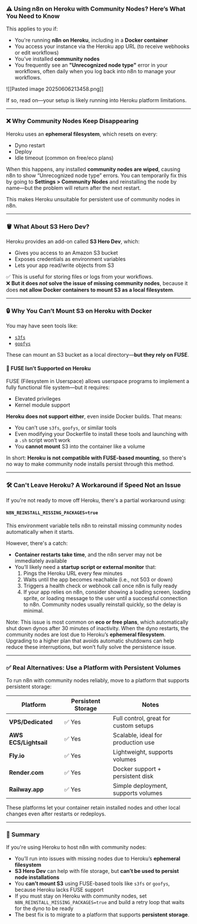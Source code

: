 ### ⚠️ Using n8n on Heroku with Community Nodes? Here’s What You Need to Know

This applies to you if:

- You're running **n8n on Heroku**, including in a **Docker container**
- You access your instance via the Heroku app URL (to receive webhooks or edit workflows)
- You’ve installed **community nodes**
- You frequently see an **"Unrecognized node type"** error in your workflows, often daily when you log back into n8n to manage your workflows.

![[Pasted image 20250606213458.png]]

If so, read on—your setup is likely running into Heroku platform limitations.

---

### ❌ Why Community Nodes Keep Disappearing

Heroku uses an **ephemeral filesystem**, which resets on every:
- Dyno restart
- Deploy
- Idle timeout (common on free/eco plans)

When this happens, any installed **community nodes are wiped**, causing n8n to show “Unrecognized node type” errors. You can temporarily fix this by going to **Settings > Community Nodes** and reinstalling the node by name—but the problem will return after the next restart.

This makes Heroku unsuitable for persistent use of community nodes in n8n.

---

### 🪣 What About S3 Hero Dev?

Heroku provides an add-on called **S3 Hero Dev**, which:
- Gives you access to an Amazon S3 bucket
- Exposes credentials as environment variables
- Lets your app read/write objects from S3

✅ This is useful for storing files or logs from your workflows.  
❌ **But it does _not_ solve the issue of missing community nodes**, because it does **not allow Docker containers to mount S3 as a local filesystem**.

---

### 🔒 Why You Can’t Mount S3 on Heroku with Docker

You may have seen tools like:
- [`s3fs`](https://github.com/s3fs-fuse/s3fs-fuse)
- [`goofys`](https://github.com/kahing/goofys)

These can mount an S3 bucket as a local directory—**but they rely on FUSE**.

#### 🚫 FUSE Isn’t Supported on Heroku

FUSE (Filesystem in Userspace) allows userspace programs to implement a fully functional file system—but it requires:
- Elevated privileges
- Kernel module support

**Heroku does not support either**, even inside Docker builds. That means:
- You can’t use `s3fs`, `goofys`, or similar tools
- Even modifying your Dockerfile to install these tools and launching with a `.sh` script won’t work
- You **cannot mount** S3 into the container like a volume

In short: **Heroku is not compatible with FUSE-based mounting**, so there's no way to make community node installs persist through this method.

---
### 🛠️ Can't Leave Heroku? A Workaround if Speed Not an Issue

If you're not ready to move off Heroku, there's a partial workaround using:
#### `N8N_REINSTALL_MISSING_PACKAGES=true`

This environment variable tells n8n to reinstall missing community nodes automatically when it starts.

However, there's a catch:
- **Container restarts take time**, and the n8n server may not be immediately available
- You’ll likely need a **startup script or external monitor** that:
    1. Pings the Heroku URL every few minutes
    2. Waits until the app becomes reachable (i.e., not 503 or down)
    3. Triggers a health check or webhook call once n8n is fully ready
    4. If your app relies on n8n, consider showing a loading screen, loading sprite, or loading message to the user until a successful connection to n8n. Community nodes usually reinstall quickly, so the delay is minimal.

Note: This issue is most common on **eco or free plans**, which automatically shut down dynos after 30 minutes of inactivity. When the dyno restarts, the community nodes are lost due to Heroku’s **ephemeral filesystem**. Upgrading to a higher plan that avoids automatic shutdowns can help reduce these interruptions, but won’t fully solve the persistence issue.

---

### ✅ Real Alternatives: Use a Platform with Persistent Volumes

To run n8n with community nodes reliably, move to a platform that supports persistent storage:

| Platform              | Persistent Storage | Notes                                 |
| --------------------- | ------------------ | ------------------------------------- |
| **VPS/Dedicated**     | ✅ Yes             | Full control, great for custom setups |
| **AWS ECS/Lightsail** | ✅ Yes             | Scalable, ideal for production use    |
| **Fly.io**            | ✅ Yes             | Lightweight, supports volumes         |
| **Render.com**        | ✅ Yes             | Docker support + persistent disk      |
| **Railway.app**       | ✅ Yes             | Simple deployment, supports volumes   |

These platforms let your container retain installed nodes and other local changes even after restarts or redeploys.

---
### 🔁 Summary

If you're using Heroku to host n8n with community nodes:
- You’ll run into issues with missing nodes due to Heroku’s **ephemeral filesystem**
- **S3 Hero Dev** can help with file storage, but **can’t be used to persist node installations**
- You **can’t mount S3** using FUSE-based tools like `s3fs` or `goofys`, because Heroku lacks FUSE support
- If you must stay on Heroku with community nodes, set `N8N_REINSTALL_MISSING_PACKAGES=true` and build a retry loop that waits for the dyno to be ready
- The best fix is to migrate to a platform that supports **persistent storage**.